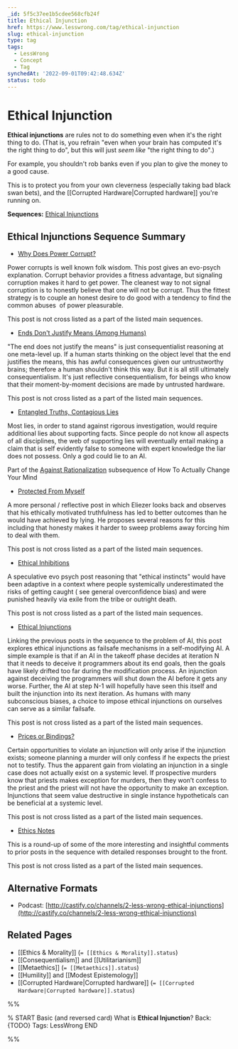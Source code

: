 ```yaml
---
_id: 5f5c37ee1b5cdee568cfb24f
title: Ethical Injunction
href: https://www.lesswrong.com/tag/ethical-injunction
slug: ethical-injunction
type: tag
tags:
  - LessWrong
  - Concept
  - Tag
synchedAt: '2022-09-01T09:42:48.634Z'
status: todo
---
```


# Ethical Injunction

**Ethical injunctions** are rules not to do something even when it's the right thing to do. (That is, you refrain "even when your brain has computed it's the right thing to do", but this will just *seem like* "the right thing to do".)

For example, you shouldn't rob banks even if you plan to give the money to a good cause.

This is to protect you from your own cleverness (especially taking bad black swan bets), and the [[Corrupted Hardware|Corrupted hardware]] you're running on.

**Sequences:** [Ethical Injunctions](https://www.lesswrong.com/s/AmFb5xWbPWWQyQ244)

## Ethical Injunctions Sequence Summary

- [Why Does Power Corrupt?](https://www.lesswrong.com/s/AmFb5xWbPWWQyQ244/p/v8rghtzWCziYuMdJ5)

Power corrupts is well known folk wisdom. This post gives an evo-psych explanation. Corrupt behavior provides a fitness advantage, but signaling corruption makes it hard to get power. The cleanest way to not signal corruption is to honestly believe that one will not be corrupt. Thus the fittest strategy is to couple an honest desire to do good with a tendency to find the common abuses  of power pleasurable. 

This post is not cross listed as a part of the listed main sequences. 

- [Ends Don't Justify Means (Among Humans)](https://www.lesswrong.com/s/AmFb5xWbPWWQyQ244/p/K9ZaZXDnL3SEmYZqB)

"The end does not justify the means" is just consequentialist reasoning at one meta-level up. If a human starts thinking on the object level that the end justifies the means, this has awful consequences given our untrustworthy brains; therefore a human shouldn't think this way. But it is all still ultimately consequentialism. It's just reflective consequentialism, for beings who know that their moment-by-moment decisions are made by untrusted hardware.

This post is not cross listed as a part of the listed main sequences. 

- [Entangled Truths, Contagious Lies](https://www.lesswrong.com/s/AmFb5xWbPWWQyQ244/p/wyyfFfaRar2jEdeQK)

Most lies, in order to stand against rigorous investigation, would require additional lies about supporting facts. Since people do not know all aspects of all disciplines, the web of supporting lies will eventually entail making a claim that is self evidently false to someone with expert knowledge the liar does not possess. Only a god could lie to an AI.

Part of the [Against Rationalization](https://www.lesswrong.com/s/GSqFqc646rsRd2oyz) subsequence of How To Actually Change Your Mind

- [Protected From Myself](https://www.lesswrong.com/s/AmFb5xWbPWWQyQ244/p/yz2btSaCLHmLWgWD5)

A more personal / reflective post in which Eliezer looks back and observes that his ethically motivated truthfulness has led to better outcomes than he would have achieved by lying. He proposes several reasons for this including that honesty makes it harder to sweep problems away forcing him to deal with them. 

This post is not cross listed as a part of the listed main sequences. 

- [Ethical Inhibitions](https://www.lesswrong.com/s/AmFb5xWbPWWQyQ244/p/cyRpNbPsW8HzsxhRK)

A speculative evo psych post reasoning that "ethical instincts" would have been adaptive in a context where people systemically underestimated the risks of getting caught ( see general overconfidence bias) and were punished heavily via exile from the tribe or outright death. 

This post is not cross listed as a part of the listed main sequences. 

- [Ethical Injunctions](https://www.lesswrong.com/s/AmFb5xWbPWWQyQ244/p/dWTEtgBfFaz6vjwQf)

Linking the previous posts in the sequence to the problem of AI, this post explores ethical injunctions as failsafe mechanisms in a self-modifying AI. A simple example is that if an AI in the takeoff phase decides at iteration N that it needs to deceive it programmers about its end goals, then the goals have likely drifted too far during the modification process. An injunction against deceiving the programmers will shut down the AI before it gets any worse. Further, the AI at step N-1 will hopefully have seen this itself and built the injunction into its next iteration. As humans with many subconscious biases, a choice to impose ethical injunctions on ourselves can serve as a similar failsafe.

This post is not cross listed as a part of the listed main sequences.

- [Prices or Bindings?](https://www.lesswrong.com/s/AmFb5xWbPWWQyQ244/p/K2c3dkKErsqFd28Dh)

Certain opportunities to violate an injunction will only arise if the injunction exists; someone planning a murder will only confess if he expects the priest not to testify. Thus the apparent gain from violating an injunction in a single case does not actually exist on a systemic level. If prospective murders know that priests makes exception for murders, then they won’t confess to the priest and the priest will not have the opportunity to make an exception. Injunctions that seem value destructive in single instance hypotheticals can be beneficial at a systemic level.

This post is not cross listed as a part of the listed main sequences.

- [Ethics Notes](https://www.lesswrong.com/s/AmFb5xWbPWWQyQ244/p/hXuB8BCyyiYuzij3F)

This is a round-up of some of the more interesting and insightful comments to prior posts in the sequence with detailed responses brought to the front.

This post is not cross listed as a part of the listed main sequences.

## Alternative Formats

- Podcast: [http://castify.co/channels/2-less-wrong-ethical-injunctions](http://castify.co/channels/2-less-wrong-ethical-injunctions)

## Related Pages

- [[Ethics & Morality]] (`= [[Ethics & Morality]].status`)
- [[Consequentialism]] and [[Utilitarianism]]
- [[Metaethics]] (`= [[Metaethics]].status`)
- [[Humility]] and [[Modest Epistemology]]
- [[Corrupted Hardware|Corrupted hardware]] (`= [[Corrupted Hardware|Corrupted hardware]].status`)


%%

% START
Basic (and reversed card)
What is **Ethical Injunction**?
Back: {TODO}
Tags: LessWrong
END

%%
	
